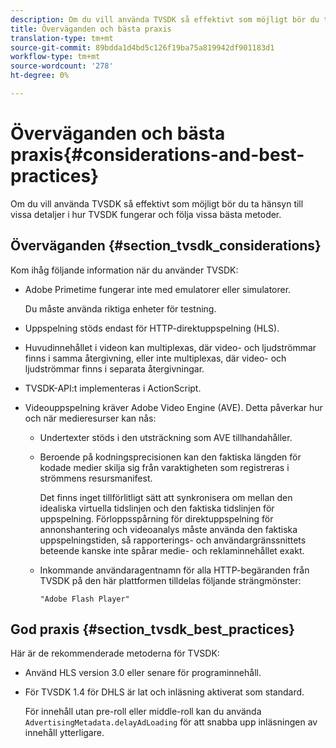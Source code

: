 ```yaml
---
description: Om du vill använda TVSDK så effektivt som möjligt bör du ta hänsyn till vissa detaljer i hur TVSDK fungerar och följa vissa bästa metoder.
title: Överväganden och bästa praxis
translation-type: tm+mt
source-git-commit: 89bdda1d4bd5c126f19ba75a819942df901183d1
workflow-type: tm+mt
source-wordcount: '278'
ht-degree: 0%

---
```



# Överväganden och bästa praxis{#considerations-and-best-practices}

Om du vill använda TVSDK så effektivt som möjligt bör du ta hänsyn till vissa detaljer i hur TVSDK fungerar och följa vissa bästa metoder.

## Överväganden {#section_tvsdk_considerations}

Kom ihåg följande information när du använder TVSDK:

* Adobe Primetime fungerar inte med emulatorer eller simulatorer.

   Du måste använda riktiga enheter för testning.
* Uppspelning stöds endast för HTTP-direktuppspelning (HLS).
* Huvudinnehållet i videon kan multiplexas, där video- och ljudströmmar finns i samma återgivning, eller inte multiplexas, där video- och ljudströmmar finns i separata återgivningar.
* TVSDK-API:t implementeras i ActionScript.
* Videouppspelning kräver Adobe Video Engine (AVE). Detta påverkar hur och när medieresurser kan nås:

   * Undertexter stöds i den utsträckning som AVE tillhandahåller.
   * Beroende på kodningsprecisionen kan den faktiska längden för kodade medier skilja sig från varaktigheten som registreras i strömmens resursmanifest.

      Det finns inget tillförlitligt sätt att synkronisera om mellan den idealiska virtuella tidslinjen och den faktiska tidslinjen för uppspelning. Förloppsspårning för direktuppspelning för annonshantering och videoanalys måste använda den faktiska uppspelningstiden, så rapporterings- och användargränssnittets beteende kanske inte spårar medie- och reklaminnehållet exakt.
   * Inkommande användaragentnamn för alla HTTP-begäranden från TVSDK på den här plattformen tilldelas följande strängmönster:

      ```
      "Adobe Flash Player"
      ```

## God praxis {#section_tvsdk_best_practices}

Här är de rekommenderade metoderna för TVSDK:

* Använd HLS version 3.0 eller senare för programinnehåll.
* För TVSDK 1.4 för DHLS är lat och inläsning aktiverat som standard.

   För innehåll utan pre-roll eller middle-roll kan du använda `AdvertisingMetadata.delayAdLoading` för att snabba upp inläsningen av innehåll ytterligare.

